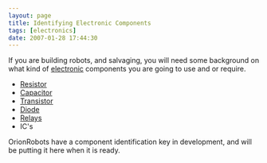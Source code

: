 ```yaml
---
layout: page
title: Identifying Electronic Components
tags: [electronics]
date: 2007-01-28 17:44:30
---
```

If you are building robots, and salvaging, you will need some background on what kind of [electronic](/wiki/electronics.html "Electronics") components you are going to use and or require.

- [Resistor](/wiki/resistor.html "Resistor")
- [Capacitor](/wiki/capacitor.html "Capacitor")
- [Transistor](/wiki/transistor.html "Transistor")
- [Diode](/wiki/diode.html "Diode")
- [Relays](/wiki/electronic_relay.html "An electrically activated switch")
- IC's

OrionRobots have a component identification key in development, and will be putting it here when it is ready.
